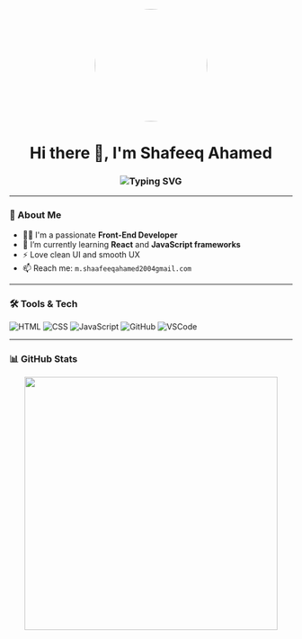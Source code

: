 <!-- GitHub Profile README -->

<p align="center">
  <img src="https://github.com/YOUR-USERNAME/YOUR-USERNAME/raw/main/profile.jpg" width="200" style="border-radius: 50%;" />
</p>

<h1 align="center">
  Hi there 👋, I'm Shafeeq Ahamed
</h1>

<h3 align="center">
  <img src="https://readme-typing-svg.herokuapp.com?font=Fira+Code&weight=500&size=22&pause=1000&center=true&vCenter=true&width=435&lines=Front-End+Developer;Web+Enthusiast;Open+Source+Learner" alt="Typing SVG" />
</h3>

---

### 💫 About Me
- 🧑‍💻 I'm a passionate **Front-End Developer**
- 🌱 I’m currently learning **React** and **JavaScript frameworks**
- ⚡ Love clean UI and smooth UX
- 📫 Reach me: `m.shaafeeqahamed2004gmail.com`

---

### 🛠️ Tools & Tech
![HTML](https://img.shields.io/badge/HTML-E34F26?style=flat-square&logo=html5&logoColor=white)
![CSS](https://img.shields.io/badge/CSS-1572B6?style=flat-square&logo=css3&logoColor=white)
![JavaScript](https://img.shields.io/badge/JavaScript-F7DF1E?style=flat-square&logo=javascript&logoColor=black)
![GitHub](https://img.shields.io/badge/GitHub-181717?style=flat-square&logo=github&logoColor=white)
![VSCode](https://img.shields.io/badge/VSCode-007ACC?style=flat-square&logo=visual-studio-code&logoColor=white)

---

### 📊 GitHub Stats

<p align="center">
  <img src="https://github-readme-stats.vercel.app/api?username=M.SHAFEEQAHAMED&show_icons=true&theme=tokyonight" width="450" />
</p>
